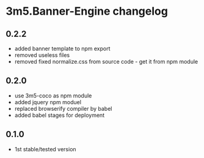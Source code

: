 # 3m5.Banner-Engine changelog

## 0.2.2

- added banner template to npm export
- removed useless files
- removed fixed normalize.css from source code - get it from npm module

## 0.2.0

- use 3m5-coco as npm module
- added jquery npm moduel
- replaced browserify compiler by babel
- added babel stages for deployment

## 0.1.0

- 1st stable/tested version

